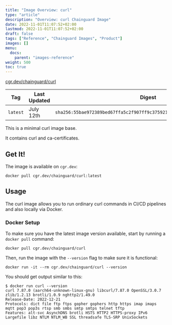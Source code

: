 ```yaml
---
title: "Image Overview: curl"
type: "article"
description: "Overview: curl Chainguard Image"
date: 2022-11-01T11:07:52+02:00
lastmod: 2022-11-01T11:07:52+02:00
draft: false
tags: ["Reference", "Chainguard Images", "Product"]
images: []
menu:
  docs:
    parent: "images-reference"
weight: 500
toc: true
---
```


[cgr.dev/chainguard/curl](https://github.com/chainguard-images/images/tree/main/images/curl)

| Tag      | Last Updated | Digest                                                                    |
|----------|--------------|---------------------------------------------------------------------------|
| `latest` | July 12th    | `sha256:55bae972389bed67ffa5c2f907ff9c375921344555107667c3703024951a2bff` |



This is a minimal curl image base.

It contains curl and ca-certificates.

## Get It!

The image is available on `cgr.dev`:

```
docker pull cgr.dev/chainguard/curl:latest
```

## Usage

The curl image allows you to run ordinary curl commands in CI/CD pipelines and also locally via Docker.

### Docker Setup

To make sure you have the latest image version available, start by running a `docker pull` command:

```shell
docker pull cgr.dev/chainguard/curl
```

Then, run the image with the `--version` flag to make sure it is functional:

```shell
docker run -it --rm cgr.dev/chainguard/curl --version
```
You should get output similar to this:

```shell
$ docker run curl --version
curl 7.87.0 (aarch64-unknown-linux-gnu) libcurl/7.87.0 OpenSSL/3.0.7 zlib/1.2.13 brotli/1.0.9 nghttp2/1.49.0
Release-Date: 2022-12-21
Protocols: dict file ftp ftps gopher gophers http https imap imaps mqtt pop3 pop3s rtsp smb smbs smtp smtps telnet tftp
Features: alt-svc AsynchDNS brotli HSTS HTTP2 HTTPS-proxy IPv6 Largefile libz NTLM NTLM_WB SSL threadsafe TLS-SRP UnixSockets
```
